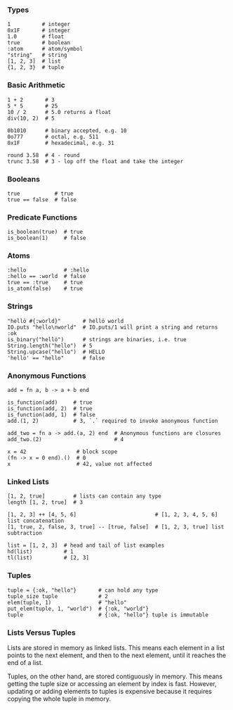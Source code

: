 ### Types

```
1          # integer
0x1F       # integer
1.0        # float
true       # boolean
:atom      # atom/symbol
"string"   # string
[1, 2, 3]  # list
{1, 2, 3}  # tuple
```


### Basic Arithmetic

```
1 + 2       # 3
5 * 5       # 25
10 / 2      # 5.0 returns a float
div(10, 2)  # 5

0b1010      # binary accepted, e.g. 10
0o777       # octal, e.g. 511
0x1F        # hexadecimal, e.g. 31

round 3.58  # 4 - round
trunc 3.58  # 3 - lop off the float and take the integer
```


### Booleans

```
true           # true
true == false  # false
```


### Predicate Functions

```
is_boolean(true)  # true
is_boolean(1)     # false
```


### Atoms

```
:hello            # :hello
:hello == :world  # false
true == :true     # true
is_atom(false)    # true
```


### Strings

```
"hellö #{:world}"       # hellö world
IO.puts "hello\nworld"  # IO.puts/1 will print a string and returns :ok
is_binary("hellö")      # strings are binaries, i.e. true
String.length("hello")  # 5
String.upcase("hello")  # HELLO
'hello' == "hello"      # false
```


### Anonymous Functions

```
add = fn a, b -> a + b end

is_function(add)     # true
is_function(add, 2)  # true
is_function(add, 1)  # false
add.(1, 2)           # 3, `.` required to invoke anonymous function

add_two = fn a -> add.(a, 2) end  # Anonymous functions are closures
add_two.(2)                       # 4

x = 42                # block scope
(fn -> x = 0 end).()  # 0
x                     # 42, value not affected
```

### Linked Lists

```
[1, 2, true]         # lists can contain any type
length [1, 2, true]  # 3

[1, 2, 3] ++ [4, 5, 6]                         # [1, 2, 3, 4, 5, 6] list concatenation
[1, true, 2, false, 3, true] -- [true, false]  # [1, 2, 3, true] list subtraction

list = [1, 2, 3]  # head and tail of list examples
hd(list)          # 1
tl(list)          # [2, 3]
```

### Tuples

```
tuple = {:ok, "hello"}       # can hold any type
tuple_size tuple             # 2
elem(tuple, 1)               # "hello"
put_elem(tuple, 1, "world")  # {:ok, "world"}
tuple                        # {:ok, "hello"} tuple is immutable
```


### Lists Versus Tuples
Lists are stored in memory as linked lists. This means each element in a list points to the next
element, and then to the next element, until it reaches the end of a list.

Tuples, on the other hand, are stored contiguously in memory. This means getting the tuple size or
accessing an element by index is fast. However, updating or adding elements to tuples is expensive
because it requires copying the whole tuple in memory.


